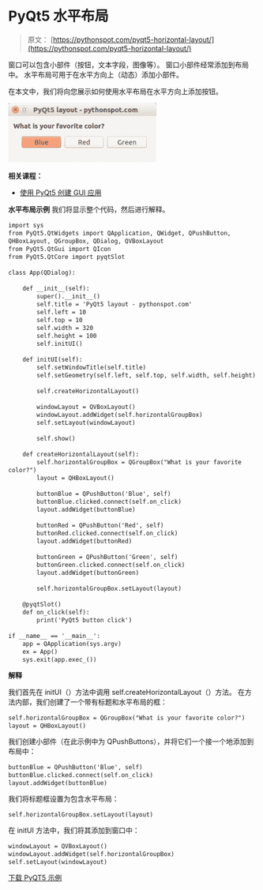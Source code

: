 # PyQt5 水平布局

> 原文： [https://pythonspot.com/pyqt5-horizo​​ntal-layout/](https://pythonspot.com/pyqt5-horizontal-layout/)

窗口可以包含小部件（按钮，文本字段，图像等）。 窗口小部件经常添加到布局中。 水平布局可用于在水平方向上（动态）添加小部件。

在本文中，我们将向您展示如何使用水平布局在水平方向上添加按钮。

![pyqt5-horizontal-layout](img/b18a764c1fce5b869fc970d63229d0d9.jpg)

**相关课程：**

*   [使用 PyQt5 创建 GUI 应用](https://gum.co/pysqtsamples)

**水平布局示例** 我们将显示整个代码，然后进行解释。

```
import sys
from PyQt5.QtWidgets import QApplication, QWidget, QPushButton, QHBoxLayout, QGroupBox, QDialog, QVBoxLayout
from PyQt5.QtGui import QIcon
from PyQt5.QtCore import pyqtSlot

class App(QDialog):

    def __init__(self):
        super().__init__()
        self.title = 'PyQt5 layout - pythonspot.com'
        self.left = 10
        self.top = 10
        self.width = 320
        self.height = 100
        self.initUI()

    def initUI(self):
        self.setWindowTitle(self.title)
        self.setGeometry(self.left, self.top, self.width, self.height)

        self.createHorizontalLayout()

        windowLayout = QVBoxLayout()
        windowLayout.addWidget(self.horizontalGroupBox)
        self.setLayout(windowLayout)

        self.show()

    def createHorizontalLayout(self):
        self.horizontalGroupBox = QGroupBox("What is your favorite color?")
        layout = QHBoxLayout()

        buttonBlue = QPushButton('Blue', self)
        buttonBlue.clicked.connect(self.on_click)
        layout.addWidget(buttonBlue)

        buttonRed = QPushButton('Red', self)
        buttonRed.clicked.connect(self.on_click)
        layout.addWidget(buttonRed)

        buttonGreen = QPushButton('Green', self)
        buttonGreen.clicked.connect(self.on_click)
        layout.addWidget(buttonGreen)

        self.horizontalGroupBox.setLayout(layout)

    @pyqtSlot()
    def on_click(self):
        print('PyQt5 button click')

if __name__ == '__main__':
    app = QApplication(sys.argv)
    ex = App()
    sys.exit(app.exec_())

```

**解释**

我们首先在 initUI（）方法中调用 self.createHorizo​​ntalLayout（）方法。 在方法内部，我们创建了一个带有标题和水平布局的框：

```
self.horizontalGroupBox = QGroupBox("What is your favorite color?")
layout = QHBoxLayout()

```

我们创建小部件（在此示例中为 QPushButtons），并将它们一个接一个地添加到布局中：

```
buttonBlue = QPushButton('Blue', self)
buttonBlue.clicked.connect(self.on_click)
layout.addWidget(buttonBlue)

```

我们将标题框设置为包含水平布局：

```
self.horizontalGroupBox.setLayout(layout)

```

在 initUI 方法中，我们将其添加到窗口中：

```
windowLayout = QVBoxLayout()
windowLayout.addWidget(self.horizontalGroupBox)
self.setLayout(windowLayout)

```

[下载 PyQT5 示例](https://pythonspot.com/download-pyqt5-examples/)